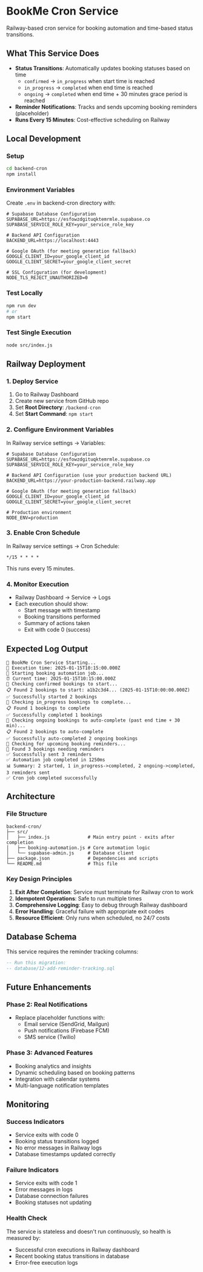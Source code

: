 # BookMe Cron Service

Railway-based cron service for booking automation and time-based status transitions.

## What This Service Does

- **Status Transitions**: Automatically updates booking statuses based on time
  - `confirmed` → `in_progress` when start time is reached
  - `in_progress` → `completed` when end time is reached
  - `ongoing` → `completed` when end time + 30 minutes grace period is reached
- **Reminder Notifications**: Tracks and sends upcoming booking reminders (placeholder)
- **Runs Every 15 Minutes**: Cost-effective scheduling on Railway

## Local Development

### Setup
```bash
cd backend-cron
npm install
```

### Environment Variables
Create `.env` in backend-cron directory with:
```env
# Supabase Database Configuration
SUPABASE_URL=https://esfowzdgituqktemrmle.supabase.co
SUPABASE_SERVICE_ROLE_KEY=your_service_role_key

# Backend API Configuration
BACKEND_URL=https://localhost:4443

# Google OAuth (for meeting generation fallback)
GOOGLE_CLIENT_ID=your_google_client_id
GOOGLE_CLIENT_SECRET=your_google_client_secret

# SSL Configuration (for development)
NODE_TLS_REJECT_UNAUTHORIZED=0
```

### Test Locally
```bash
npm run dev
# or
npm start
```

### Test Single Execution
```bash
node src/index.js
```

## Railway Deployment

### 1. Deploy Service
1. Go to Railway Dashboard
2. Create new service from GitHub repo
3. Set **Root Directory**: `/backend-cron`
4. Set **Start Command**: `npm start`

### 2. Configure Environment Variables
In Railway service settings → Variables:
```env
# Supabase Database Configuration
SUPABASE_URL=https://esfowzdgituqktemrmle.supabase.co
SUPABASE_SERVICE_ROLE_KEY=your_service_role_key

# Backend API Configuration (use your production backend URL)
BACKEND_URL=https://your-production-backend.railway.app

# Google OAuth (for meeting generation fallback)
GOOGLE_CLIENT_ID=your_google_client_id
GOOGLE_CLIENT_SECRET=your_google_client_secret

# Production environment
NODE_ENV=production
```

### 3. Enable Cron Schedule
In Railway service settings → Cron Schedule:
```cron
*/15 * * * *
```
This runs every 15 minutes.

### 4. Monitor Execution
- Railway Dashboard → Service → Logs
- Each execution should show:
  - Start message with timestamp
  - Booking transitions performed
  - Summary of actions taken
  - Exit with code 0 (success)

## Expected Log Output

```
🚀 BookMe Cron Service Starting...
📅 Execution time: 2025-01-15T10:15:00.000Z
🤖 Starting booking automation job...
⏰ Current time: 2025-01-15T10:15:00.000Z
🔄 Checking confirmed bookings to start...
📋 Found 2 bookings to start: a1b2c3d4... (2025-01-15T10:00:00.000Z)
✅ Successfully started 2 bookings
🏁 Checking in_progress bookings to complete...
📋 Found 1 bookings to complete
✅ Successfully completed 1 bookings
🏁 Checking ongoing bookings to auto-complete (past end time + 30 min)...
📋 Found 2 bookings to auto-complete
✅ Successfully auto-completed 2 ongoing bookings
📧 Checking for upcoming booking reminders...
📧 Found 3 bookings needing reminders
✅ Successfully sent 3 reminders
✅ Automation job completed in 1250ms
📊 Summary: 2 started, 1 in_progress->completed, 2 ongoing->completed, 3 reminders sent
✅ Cron job completed successfully
```

## Architecture

### File Structure
```
backend-cron/
├── src/
│   ├── index.js              # Main entry point - exits after completion
│   ├── booking-automation.js # Core automation logic
│   └── supabase-admin.js     # Database client
├── package.json              # Dependencies and scripts
└── README.md                 # This file
```

### Key Design Principles

1. **Exit After Completion**: Service must terminate for Railway cron to work
2. **Idempotent Operations**: Safe to run multiple times
3. **Comprehensive Logging**: Easy to debug through Railway dashboard
4. **Error Handling**: Graceful failure with appropriate exit codes
5. **Resource Efficient**: Only runs when scheduled, no 24/7 costs

## Database Schema

This service requires the reminder tracking columns:
```sql
-- Run this migration:
-- database/12-add-reminder-tracking.sql
```

## Future Enhancements

### Phase 2: Real Notifications
- Replace placeholder functions with:
  - Email service (SendGrid, Mailgun)
  - Push notifications (Firebase FCM)
  - SMS service (Twilio)

### Phase 3: Advanced Features
- Booking analytics and insights
- Dynamic scheduling based on booking patterns
- Integration with calendar systems
- Multi-language notification templates

## Monitoring

### Success Indicators
- Service exits with code 0
- Booking status transitions logged
- No error messages in Railway logs
- Database timestamps updated correctly

### Failure Indicators  
- Service exits with code 1
- Error messages in logs
- Database connection failures
- Booking statuses not updating

### Health Check
The service is stateless and doesn't run continuously, so health is measured by:
- Successful cron executions in Railway dashboard
- Recent booking status transitions in database
- Error-free execution logs